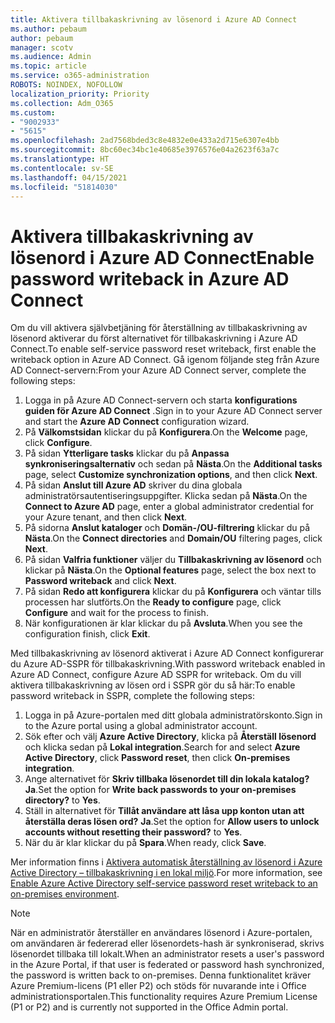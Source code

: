 ```yaml
---
title: Aktivera tillbakaskrivning av lösenord i Azure AD Connect
ms.author: pebaum
author: pebaum
manager: scotv
ms.audience: Admin
ms.topic: article
ms.service: o365-administration
ROBOTS: NOINDEX, NOFOLLOW
localization_priority: Priority
ms.collection: Adm_O365
ms.custom:
- "9002933"
- "5615"
ms.openlocfilehash: 2ad7568bded3c8e4832e0e433a2d715e6307e4bb
ms.sourcegitcommit: 8bc60ec34bc1e40685e3976576e04a2623f63a7c
ms.translationtype: HT
ms.contentlocale: sv-SE
ms.lasthandoff: 04/15/2021
ms.locfileid: "51814030"
---
```

# <a name="enable-password-writeback-in-azure-ad-connect"></a><span data-ttu-id="903ae-102">Aktivera tillbakaskrivning av lösenord i Azure AD Connect</span><span class="sxs-lookup"><span data-stu-id="903ae-102">Enable password writeback in Azure AD Connect</span></span>

<span data-ttu-id="903ae-103">Om du vill aktivera självbetjäning för återställning av tillbakaskrivning av lösenord aktiverar du först alternativet för tillbakaskrivning i Azure AD Connect.</span><span class="sxs-lookup"><span data-stu-id="903ae-103">To enable self-service password reset writeback, first enable the writeback option in Azure AD Connect.</span></span> <span data-ttu-id="903ae-104">Gå igenom följande steg från Azure AD Connect-servern:</span><span class="sxs-lookup"><span data-stu-id="903ae-104">From your Azure AD Connect server, complete the following steps:</span></span>

1. <span data-ttu-id="903ae-105">Logga in på Azure AD Connect-servern och starta **konfigurations guiden för Azure AD Connect** .</span><span class="sxs-lookup"><span data-stu-id="903ae-105">Sign in to your Azure AD Connect server and start the **Azure AD Connect** configuration wizard.</span></span>
2. <span data-ttu-id="903ae-106">På **Välkomstsidan** klickar du på **Konfigurera**.</span><span class="sxs-lookup"><span data-stu-id="903ae-106">On the **Welcome** page, click **Configure**.</span></span>
3. <span data-ttu-id="903ae-107">På sidan **Ytterligare tasks** klickar du på **Anpassa synkroniseringsalternativ** och sedan på **Nästa**.</span><span class="sxs-lookup"><span data-stu-id="903ae-107">On the **Additional tasks** page, select **Customize synchronization options**, and then click **Next**.</span></span>
4. <span data-ttu-id="903ae-108">På sidan **Anslut till Azure AD** skriver du dina globala administratörsautentiseringsuppgifter. Klicka sedan på **Nästa**.</span><span class="sxs-lookup"><span data-stu-id="903ae-108">On the **Connect to Azure AD** page, enter a global administrator credential for your Azure tenant, and then click **Next**.</span></span>
5. <span data-ttu-id="903ae-109">På sidorna **Anslut kataloger** och **Domän-/OU-filtrering** klickar du på **Nästa**.</span><span class="sxs-lookup"><span data-stu-id="903ae-109">On the **Connect directories** and **Domain/OU** filtering pages, click **Next**.</span></span>
6. <span data-ttu-id="903ae-110">På sidan **Valfria funktioner** väljer du **Tillbakaskrivning av lösenord** och klickar på **Nästa**.</span><span class="sxs-lookup"><span data-stu-id="903ae-110">On the **Optional features** page, select the box next to **Password writeback** and click **Next**.</span></span>
7. <span data-ttu-id="903ae-111">På sidan **Redo att konfigurera** klickar du på **Konfigurera** och väntar tills processen har slutförts.</span><span class="sxs-lookup"><span data-stu-id="903ae-111">On the **Ready to configure** page, click **Configure** and wait for the process to finish.</span></span>
8. <span data-ttu-id="903ae-112">När konfigurationen är klar klickar du på **Avsluta**.</span><span class="sxs-lookup"><span data-stu-id="903ae-112">When you see the configuration finish, click **Exit**.</span></span>

<span data-ttu-id="903ae-113">Med tillbakaskrivning av lösenord aktiverat i Azure AD Connect konfigurerar du Azure AD-SSPR för tillbakaskrivning.</span><span class="sxs-lookup"><span data-stu-id="903ae-113">With password writeback enabled in Azure AD Connect, configure Azure AD SSPR for writeback.</span></span>  <span data-ttu-id="903ae-114">Om du vill aktivera tillbakaskrivning av lösen ord i SSPR gör du så här:</span><span class="sxs-lookup"><span data-stu-id="903ae-114">To enable password writeback in SSPR, complete the following steps:</span></span>

1. <span data-ttu-id="903ae-115">Logga in på Azure-portalen med ditt globala administratörskonto.</span><span class="sxs-lookup"><span data-stu-id="903ae-115">Sign in to the Azure portal using a global administrator account.</span></span>
2. <span data-ttu-id="903ae-116">Sök efter och välj **Azure Active Directory**, klicka på **Återställ lösenord** och klicka sedan på **Lokal integration**.</span><span class="sxs-lookup"><span data-stu-id="903ae-116">Search for and select **Azure Active Directory**, click **Password reset**, then click **On-premises integration**.</span></span>
3. <span data-ttu-id="903ae-117">Ange alternativet för **Skriv tillbaka lösenordet till din lokala katalog?** **Ja**.</span><span class="sxs-lookup"><span data-stu-id="903ae-117">Set the option for **Write back passwords to your on-premises directory?** to **Yes**.</span></span>
4. <span data-ttu-id="903ae-118">Ställ in alternativet för **Tillåt användare att låsa upp konton utan att återställa deras lösen ord?** **Ja**.</span><span class="sxs-lookup"><span data-stu-id="903ae-118">Set the option for **Allow users to unlock accounts without resetting their password?** to **Yes**.</span></span>
5. <span data-ttu-id="903ae-119">När du är klar klickar du på **Spara**.</span><span class="sxs-lookup"><span data-stu-id="903ae-119">When ready, click **Save**.</span></span>

<span data-ttu-id="903ae-120">Mer information finns i [Aktivera automatisk återställning av lösenord i Azure Active Directory – tillbakaskrivning i en lokal miljö](https://docs.microsoft.com/azure/active-directory/authentication/tutorial-enable-sspr-writeback).</span><span class="sxs-lookup"><span data-stu-id="903ae-120">For more information, see [Enable Azure Active Directory self-service password reset writeback to an on-premises environment](https://docs.microsoft.com/azure/active-directory/authentication/tutorial-enable-sspr-writeback).</span></span>

> [!NOTE]
>  <span data-ttu-id="903ae-121">När en administratör återställer en användares lösenord i Azure-portalen, om användaren är federerad eller lösenordets-hash är synkroniserad, skrivs lösenordet tillbaka till lokalt.</span><span class="sxs-lookup"><span data-stu-id="903ae-121">When an administrator resets a user's password in the Azure Portal, if that user is federated or password hash synchronized, the password is written back to on-premises.</span></span> <span data-ttu-id="903ae-122">Denna funktionalitet kräver Azure Premium-licens (P1 eller P2) och stöds för nuvarande inte i Office administrationsportalen.</span><span class="sxs-lookup"><span data-stu-id="903ae-122">This functionality requires Azure Premium License (P1 or P2) and is currently not supported in the Office Admin portal.</span></span>
